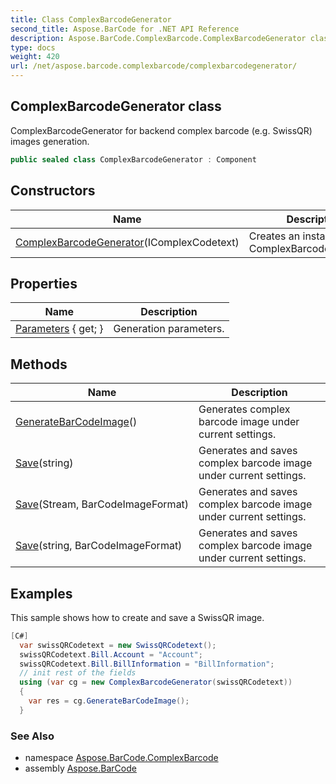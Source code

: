 ```yaml
---
title: Class ComplexBarcodeGenerator
second_title: Aspose.BarCode for .NET API Reference
description: Aspose.BarCode.ComplexBarcode.ComplexBarcodeGenerator class. ComplexBarcodeGenerator for backend complex barcode e.g. SwissQR images generation
type: docs
weight: 420
url: /net/aspose.barcode.complexbarcode/complexbarcodegenerator/
---
```

## ComplexBarcodeGenerator class

ComplexBarcodeGenerator for backend complex barcode (e.g. SwissQR) images generation.

```csharp
public sealed class ComplexBarcodeGenerator : Component
```

## Constructors

| Name | Description |
| --- | --- |
| [ComplexBarcodeGenerator](complexbarcodegenerator/)(IComplexCodetext) | Creates an instance of ComplexBarcodeGenerator. |

## Properties

| Name | Description |
| --- | --- |
| [Parameters](../../aspose.barcode.complexbarcode/complexbarcodegenerator/parameters/) { get; } | Generation parameters. |

## Methods

| Name | Description |
| --- | --- |
| [GenerateBarCodeImage](../../aspose.barcode.complexbarcode/complexbarcodegenerator/generatebarcodeimage/)() | Generates complex barcode image under current settings. |
| [Save](../../aspose.barcode.complexbarcode/complexbarcodegenerator/save/#save_1)(string) | Generates and saves complex barcode image under current settings. |
| [Save](../../aspose.barcode.complexbarcode/complexbarcodegenerator/save/#save)(Stream, BarCodeImageFormat) | Generates and saves complex barcode image under current settings. |
| [Save](../../aspose.barcode.complexbarcode/complexbarcodegenerator/save/#save_2)(string, BarCodeImageFormat) | Generates and saves complex barcode image under current settings. |

## Examples

This sample shows how to create and save a SwissQR image.

```csharp
[C#]
  var swissQRCodetext = new SwissQRCodetext();
  swissQRCodetext.Bill.Account = "Account";
  swissQRCodetext.Bill.BillInformation = "BillInformation";
  // init rest of the fields
  using (var cg = new ComplexBarcodeGenerator(swissQRCodetext))
  {
    var res = cg.GenerateBarCodeImage();
  }
```

### See Also

* namespace [Aspose.BarCode.ComplexBarcode](../../aspose.barcode.complexbarcode/)
* assembly [Aspose.BarCode](../../)


